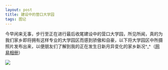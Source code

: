 ```yaml
---
layout: post
title: 建设中的营口大学园
tags: 图记 
---
```


今早闲来无事，步行至正在进行最后收尾建设中的营口大学园，所见所闻，真的为我们家乡即将拥有这样专业的大学园区而感到骄傲和自豪，以下将大学园区中所摄照片发布出来，以便朋友们了解到我的正在发生日新月异变化的家乡新况^_^（[网易相册](http://photo.163.com/cpxxpc/#m=1&aid=258819116&p=1)）

![](http://ohfv138uq.bkt.clouddn.com/daxueyuan.jpg-700)

